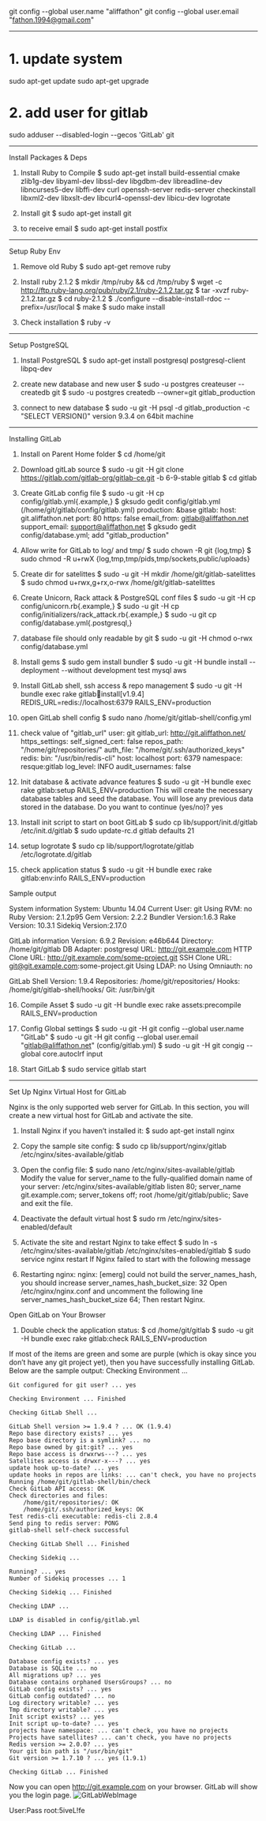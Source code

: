 git config --global user.name "aliffathon"
git config --global user.email "fathon.1994@gmail.com"


-----------------------------------------------------------------------------
# 1. update system
sudo apt-get update
sudo apt-get upgrade

# 2. add user for gitlab
sudo adduser --disabled-login --gecos 'GitLab' git

---------------

Install Packages & Deps
1. Install Ruby to Compile
$ sudo apt-get install build-essential cmake zlib1g-dev libyaml-dev libssl-dev libgdbm-dev libreadline-dev libncurses5-dev libffi-dev curl openssh-server redis-server checkinstall libxml2-dev libxslt-dev libcurl4-openssl-dev libicu-dev logrotate

2. Install git
$ sudo apt-get install git

3. to receive email
$ sudo apt-get install postfix

---------------
Setup Ruby Env
1. Remove old Ruby
$ sudo apt-get remove ruby

2. Install ruby 2.1.2
$ mkdir /tmp/ruby && cd /tmp/ruby
$ wget -c http://ftp.ruby-lang.org/pub/ruby/2.1/ruby-2.1.2.tar.gz
$ tar -xvzf ruby-2.1.2.tar.gz
$ cd ruby-2.1.2
$ ./configure --disable-install-rdoc --prefix=/usr/local
$ make
$ sudo make install

3. Check installation
$ ruby -v


-------------
Setup PostgreSQL
1. Install PostgreSQL
$ sudo apt-get install postgresql postgresql-client libpq-dev

2. create new database and new user
$ sudo -u postgres createuser --createdb git
$ sudo -u postgres createdb --owner=git gitlab_production

3. connect to new database
$ sudo -u git -H psql -d gitlab_production -c "SELECT VERSION()"
  version 9.3.4 on 64bit machine

-------------
Installing GitLab
1. Install on Parent Home folder
$ cd /home/git

2. Download gitLab source
$ sudo -u git -H git clone https://gitlab.com/gitlab-org/gitlab-ce.git -b 6-9-stable gitlab
$ cd gitlab

3. Create GitLab config file
$ sudo -u git -H cp config/gitlab.yml{.example,}
$ gksudo gedit config/gitlab.yml (/home/git/gitlab/config/gitlab.yml)
	production: &base
		gitlab:
			host: git.aliffathon.net
			port: 80
			https: false
			email_from: gitlab@aliffathon.net
			support_email: support@aliffathon.net
$ gksudo gedit config/database.yml; add "gitlab_production"

4. Allow write for GitLab to log/ and tmp/
$ sudo chown -R git {log,tmp}
$ sudo chmod -R u+rwX {log,tmp,tmp/pids,tmp/sockets,public/uploads}

5. Create dir for satelittes
$ sudo -u git -H mkdir /home/git/gitlab-satelittes
$ sudo chmod u+rwx,g+rx,o-rwx /home/git/gitlab-satelittes

6. Create Unicorn, Rack attack & PostgreSQL conf files
$ sudo -u git -H cp config/unicorn.rb{.example,}
$ sudo -u git -H cp config/initializers/rack_attack.rb{.example,}
$ sudo -u git cp config/database.yml{.postgresql,}

7. database file should only readable by git
$ sudo -u git -H chmod o-rwx config/database.yml

8. Install gems
$ sudo gem install bundler
$ sudo -u git -H bundle install --deployment --without development test mysql aws

9. Install GitLab shell, ssh access & repo management
$ sudo -u git -H bundle exec rake gitlab:shell:install[v1.9.4] REDIS_URL=redis://localhost:6379 RAILS_ENV=production

10. open GitLab shell config
$ sudo nano /home/git/gitlab-shell/config.yml

11. check value of "gitlab_url"
	user: git
	gitlab_url: http://git.aliffathon.net/
	https_settings:
		self_signed_cert: false
	repos_path: "/home/git/repositories/"
	auth_file: "/home/git/.ssh/authorized_keys"
	redis:
		bin: "/usr/bin/redis-cli"
		host: localhost
		port: 6379
		namespace: resque:gitlab
	log_level: INFO
	audit_usernames: false

12. Init database & activate advance features
$ sudo -u git -H bundle exec rake gitlab:setup RAILS_ENV=production
	This will create the necessary database tables and seed the database.
	You will lose any previous data stored in the database.
	Do you want to continue (yes/no)? yes

13. Install init script to start on boot GitLab
$ sudo cp lib/support/init.d/gitlab /etc/init.d/gitlab
$ sudo update-rc.d gitlab defaults 21

14. setup logrotate
$ sudo cp lib/support/logrotate/gitlab /etc/logrotate.d/gitlab

15. check application status
$ sudo -u git -H bundle exec rake gitlab:env:info RAILS_ENV=production

Sample output

System information
System:         Ubuntu 14.04
Current User:   git
Using RVM:      no
Ruby Version:   2.1.2p95
Gem Version:    2.2.2
Bundler Version:1.6.3
Rake Version:   10.3.1
Sidekiq Version:2.17.0

GitLab information
Version:        6.9.2
Revision:       e46b644
Directory:      /home/git/gitlab
DB Adapter:     postgresql
URL:            http://git.example.com
HTTP Clone URL:	http://git.example.com/some-project.git
SSH Clone URL:	git@git.example.com:some-project.git
Using LDAP:     no
Using Omniauth: no

GitLab Shell
Version:        1.9.4
Repositories:   /home/git/repositories/
Hooks:          /home/git/gitlab-shell/hooks/
Git:            /usr/bin/git    

16. Compile Asset
$ sudo -u git -H bundle exec rake assets:precompile RAILS_ENV=production

17. Config Global settings
$ sudo -u git -H git config --global user.name "GitLab"
$ sudo -u git -H git config --global user.email "gitlab@aliffathon.net" (config/gitlab.yml)
$ sudo -u git -H git congig --global core.autoclrf input

18. Start GitLab
$ sudo service gitlab start

-----------------------

Set Up Nginx Virtual Host for GitLab

Nginx is the only supported web server for GitLab. In this section, you will create a new virtual host for GitLab and activate the site.

1. Install Nginx if you haven’t installed it:
$ sudo apt-get install nginx

2. Copy the sample site config:
$ sudo cp lib/support/nginx/gitlab /etc/nginx/sites-available/gitlab

3. Open the config file:
$ sudo nano /etc/nginx/sites-available/gitlab
Modify the value for server_name to the fully-qualified domain name of your server:
/etc/nginx/sites-available/gitlab
        listen 80;
        server_name git.example.com;
        server_tokens off; 
        root /home/git/gitlab/public;
Save and exit the file.

4. Deactivate the default virtual host
$ sudo rm /etc/nginx/sites-enabled/default

5. Activate the site and restart Nginx to take effect
$ sudo ln -s /etc/nginx/sites-available/gitlab /etc/nginx/sites-enabled/gitlab
$ sudo service nginx restart
  If Nginx failed to start with the following message

6. Restarting nginx: nginx: [emerg] could not build the server_names_hash, you should increase server_names_hash_bucket_size: 32
Open /etc/nginx/nginx.conf and uncomment the following line
    server_names_hash_bucket_size 64;
Then restart Nginx.


Open GitLab on Your Browser
1. Double check the application status:
$ cd /home/git/gitlab
$ sudo -u git -H bundle exec rake gitlab:check RAILS_ENV=production

If most of the items are green and some are purple (which is okay since you don’t have any git project yet), then you have successfully installing GitLab. Below are the sample output:
    Checking Environment ...

    Git configured for git user? ... yes

    Checking Environment ... Finished

    Checking GitLab Shell ...

    GitLab Shell version >= 1.9.4 ? ... OK (1.9.4)
    Repo base directory exists? ... yes
    Repo base directory is a symlink? ... no
    Repo base owned by git:git? ... yes
    Repo base access is drwxrws---? ... yes
    Satellites access is drwxr-x---? ... yes
    update hook up-to-date? ... yes
    update hooks in repos are links: ... can't check, you have no projects
    Running /home/git/gitlab-shell/bin/check
    Check GitLab API access: OK
    Check directories and files: 
        /home/git/repositories/: OK
        /home/git/.ssh/authorized_keys: OK
    Test redis-cli executable: redis-cli 2.8.4
    Send ping to redis server: PONG
    gitlab-shell self-check successful

    Checking GitLab Shell ... Finished

    Checking Sidekiq ...

    Running? ... yes
    Number of Sidekiq processes ... 1

    Checking Sidekiq ... Finished

    Checking LDAP ...

    LDAP is disabled in config/gitlab.yml

    Checking LDAP ... Finished

    Checking GitLab ...

    Database config exists? ... yes
    Database is SQLite ... no
    All migrations up? ... yes
    Database contains orphaned UsersGroups? ... no
    GitLab config exists? ... yes
    GitLab config outdated? ... no
    Log directory writable? ... yes
    Tmp directory writable? ... yes
    Init script exists? ... yes
    Init script up-to-date? ... yes
    projects have namespace: ... can't check, you have no projects
    Projects have satellites? ... can't check, you have no projects
    Redis version >= 2.0.0? ... yes
    Your git bin path is "/usr/bin/git"
    Git version >= 1.7.10 ? ... yes (1.9.1)

    Checking GitLab ... Finished

Now you can open http://git.example.com on your browser. GitLab will show you the login page.
![GitLabWebImage](../images/2015-05-24_gitlab-web.png)

User:Pass	root:5iveL!fe
